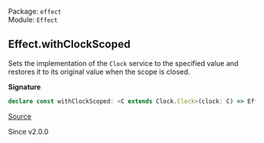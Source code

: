 Package: `effect`<br />
Module: `Effect`<br />

## Effect.withClockScoped

Sets the implementation of the `Clock` service to the specified value and
restores it to its original value when the scope is closed.

**Signature**

```ts
declare const withClockScoped: <C extends Clock.Clock>(clock: C) => Effect<void, never, Scope.Scope>
```

[Source](https://github.com/Effect-TS/effect/tree/main/packages/effect/src/Effect.ts#L6745)

Since v2.0.0